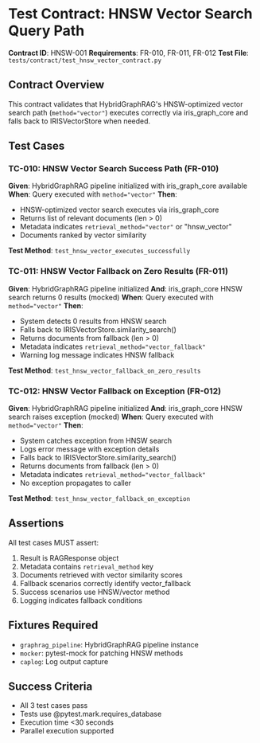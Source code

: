 # Test Contract: HNSW Vector Search Query Path

**Contract ID**: HNSW-001
**Requirements**: FR-010, FR-011, FR-012
**Test File**: `tests/contract/test_hnsw_vector_contract.py`

## Contract Overview

This contract validates that HybridGraphRAG's HNSW-optimized vector search path (`method="vector"`) executes correctly via iris_graph_core and falls back to IRISVectorStore when needed.

## Test Cases

### TC-010: HNSW Vector Search Success Path (FR-010)
**Given**: HybridGraphRAG pipeline initialized with iris_graph_core available
**When**: Query executed with `method="vector"`
**Then**:
- HNSW-optimized vector search executes via iris_graph_core
- Returns list of relevant documents (len > 0)
- Metadata indicates `retrieval_method="vector"` or "hnsw_vector"
- Documents ranked by vector similarity

**Test Method**: `test_hnsw_vector_executes_successfully`

### TC-011: HNSW Vector Fallback on Zero Results (FR-011)
**Given**: HybridGraphRAG pipeline initialized
**And**: iris_graph_core HNSW search returns 0 results (mocked)
**When**: Query executed with `method="vector"`
**Then**:
- System detects 0 results from HNSW search
- Falls back to IRISVectorStore.similarity_search()
- Returns documents from fallback (len > 0)
- Metadata indicates `retrieval_method="vector_fallback"`
- Warning log message indicates HNSW fallback

**Test Method**: `test_hnsw_vector_fallback_on_zero_results`

### TC-012: HNSW Vector Fallback on Exception (FR-012)
**Given**: HybridGraphRAG pipeline initialized
**And**: iris_graph_core HNSW search raises exception (mocked)
**When**: Query executed with `method="vector"`
**Then**:
- System catches exception from HNSW search
- Logs error message with exception details
- Falls back to IRISVectorStore.similarity_search()
- Returns documents from fallback (len > 0)
- Metadata indicates `retrieval_method="vector_fallback"`
- No exception propagates to caller

**Test Method**: `test_hnsw_vector_fallback_on_exception`

## Assertions

All test cases MUST assert:
1. Result is RAGResponse object
2. Metadata contains `retrieval_method` key
3. Documents retrieved with vector similarity scores
4. Fallback scenarios correctly identify vector_fallback
5. Success scenarios use HNSW/vector method
6. Logging indicates fallback conditions

## Fixtures Required

- `graphrag_pipeline`: HybridGraphRAG pipeline instance
- `mocker`: pytest-mock for patching HNSW methods
- `caplog`: Log output capture

## Success Criteria

- All 3 test cases pass
- Tests use @pytest.mark.requires_database
- Execution time <30 seconds
- Parallel execution supported
